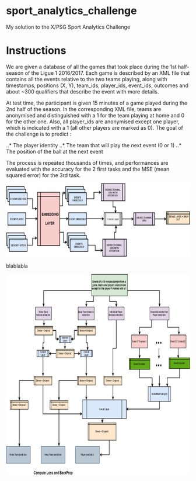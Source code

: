 # sport_analytics_challenge
My solution to the X/PSG Sport Analytics Challenge

# Instructions

We are given a database of all the games that took place during the 1st half-season of the Ligue 1 2016/2017. Each game is described by an XML file that contains all the events relative to the two teams playing, along with timestamps, positions (X, Y), team_ids, player_ids, event_ids, outcomes and about ~300 qualifiers that describe the event with more details.

At test time, the participant is given 15 minutes of a game played during the 2nd half of the season. In the corresponding XML file, teams are anonymised and distinguished with a 1 for the team playing at home and 0 for the other one. Also, all player_ids are anonymised except one player, which is indicated with a 1 (all other players are marked as 0). The goal of the challenge is to predict :

..* The player identity
..* The team that will play the next event (0 or 1)
..* The position of the ball at the next event 

The process is repeated thousands of times, and performances are evaluated with the accuracy for the 2 first tasks and the MSE (mean squared error) for the 3rd task. 


<p align="center"><img src="/imgs/action_encoder.png" height="200" width="700"></p>

blablabla


<img src="/imgs/player_net.png" height="550" width="900">


